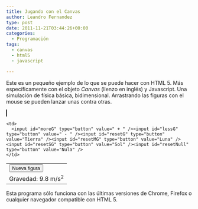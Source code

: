 ```yaml
---
title: Jugando con el Canvas
author: Leandro Fernandez
type: post
date: 2011-11-21T03:44:26+00:00
categories:
  - Programación
tags:
  - canvas
  - html5
  - javascript

---
```

Este es un pequeño ejemplo de lo que se puede hacer con HTML 5. Más específicamente con el objeto _Canvas_ (lienzo en inglés) y Javascript. Una simulación de física básica, bidimensional. Arrastrando las figuras con el mouse se pueden lanzar unas contra otras.  
<!--more-->

  
<canvas id="screen" style="border: thin solid black;" width="600" height="420"></canvas>

<table>
  <tr>
    <td colspan="2">
      <input id="addFigure" type="button" value="Nueva figura" />
    </td>
  </tr>
  
  <tr>
    <td>
      Gravedad: <span id="txtG">9.8</span> m/s<span style="vertical-align: super; font-size: 80%;">2</span>
    </td>
    
    <td>
      <input id="moreG" type="button" value=" + " /><input id="lessG" type="button" value=" - " /><input id="resetG" type="button" value="Tierra" /><input id="resetMG" type="button" value="Luna" /><input id="resetSG" type="button" value="Sol" /><input id="resetNull" type="button" value="Nula" />
    </td>
  </tr>
</table>

Esta programa sólo funciona con las últimas versiones de Chrome, Firefox o cualquier navegador compatible con HTML 5.
